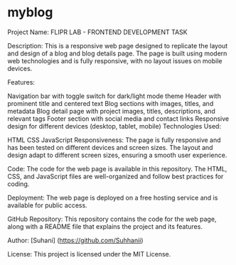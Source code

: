 # myblog
Project Name: FLIPR LAB - FRONTEND DEVELOPMENT TASK

Description: This is a responsive web page designed to replicate the layout and design of a blog and blog details page. The page is built using modern web technologies and is fully responsive, with no layout issues on mobile devices.

Features:

Navigation bar with toggle switch for dark/light mode theme
Header with prominent title and centered text
Blog sections with images, titles, and metadata
Blog detail page with project images, titles, descriptions, and relevant tags
Footer section with social media and contact links
Responsive design for different devices (desktop, tablet, mobile)
Technologies Used:

HTML
CSS
JavaScript
Responsiveness: The page is fully responsive and has been tested on different devices and screen sizes. The layout and design adapt to different screen sizes, ensuring a smooth user experience.

Code: The code for the web page is available in this repository. The HTML, CSS, and JavaScript files are well-organized and follow best practices for coding.

Deployment: The web page is deployed on a free hosting service and is available for public access.

GitHub Repository: This repository contains the code for the web page, along with a README file that explains the project and its features.

Author: [Suhani] (https://github.com/Suhhanii)

License: This project is licensed under the MIT License.
